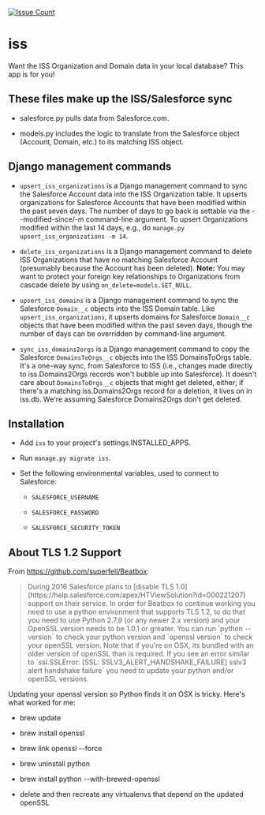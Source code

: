 [![Issue Count](https://codeclimate.com/github/AASHE/iss/badges/issue_count.svg)](https://codeclimate.com/github/AASHE/iss)

# iss

Want the ISS Organization and Domain data in your local database?
This app is for you!

## These files make up the ISS/Salesforce sync

* salesforce.py pulls data from Salesforce.com.

* models.py includes the logic to translate from the Salesforce object
  (Account, Domain, etc.) to its matching ISS object.

## Django management commands

* `upsert_iss_organizations` is a Django management command to sync
  the Salesforce Account data into the ISS Organization table.  It
  upserts organizations for Salesforce Accounts that have been
  modified within the past seven days.  The number of days to go back
  is settable via the --modified-since/-m command-line argument. To
  upsert Organizations modified within the last 14 days, e.g., do
  `manage.py upsert_iss_organizations -m 14`.
  

* `delete_iss_organizations` is a Django management command to delete
  ISS Organizations that have no matching Salesforce Account (presumably
  because the Account has been deleted). __Note:__ You may want to protect
  your foreign key relationships to Organizations from cascade delete by
  using `on_delete=models.SET_NULL`.

* `upsert_iss_domains` is a Django management command to sync the
  Salesforce `Domain__c` objects into the ISS Domain table.  Like
  `upsert_iss_organizations`, it upserts domains for Salesforce
  `Domain__c` objects that have been modified within the past seven
  days, though the number of days can be overridden by command-line
  argument.

* `sync_iss_domains2orgs` is a Django management command to copy
  the Salesforce `DomainsToOrgs__c` objects into the ISS DomainsToOrgs
  table.  It's a one-way sync, from Salesforce to ISS (i.e., changes
  made directly to iss.Domains2Orgs records won't bubble up into
  Salesforce).  It doesn't care about `DomainsToOrgs__c` objects that
  might get deleted, either; if there's a matching iss.Domains2Orgs
  record for a deletion, it lives on in iss.db.  We're assuming
  Salesforce Domains2Orgs don't get deleted.

## Installation

* Add `iss` to your project's settings.INSTALLED_APPS.

* Run `manage.py migrate iss`.

* Set the following environmental variables, used to connect to Salesforce:

  * `SALESFORCE_USERNAME`

  * `SALESFORCE_PASSWORD`

  * `SALESFORCE_SECURITY_TOKEN`

## About TLS 1.2 Support 

From https://github.com/superfell/Beatbox:

<blockquote>
During 2016 Salesforce plans to
[disable TLS 1.0](https://help.salesforce.com/apex/HTViewSolution?id=000221207)
support on their service.  In order for Beatbox to continue working
you need to use a python environment that supports TLS 1.2, to do that
you need to use Python 2.7.9 (or any newer 2.x version) and your
OpenSSL version needs to be 1.0.1 or greater. You can run `python
--version` to check your python version and `openssl version` to check
your openSSL version. Note that if you're on OSX, its bundled with an
older version of openSSL than is required.  If you see an error
similar to `ssl.SSLError: [SSL: SSLV3_ALERT_HANDSHAKE_FAILURE] sslv3
alert handshake failure` you need to update your python and/or openSSL
versions.
</blockquote>

Updating your openssl version so Python finds it on OSX is
tricky. Here's what worked for me:

* brew update

* brew install openssl

* brew link openssl --force

* brew uninstall python

* brew install python --with-brewed-openssl

* delete and then recreate any virtualenvs that depend on the updated
  openSSL
